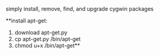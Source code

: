 simply install, remove, find, and upgrade cygwin packages

**install apt-get:
  1. download apt-get.py
  1. cp apt-get.py /bin/apt-get
  1. chmod u+x /bin/apt-get**

